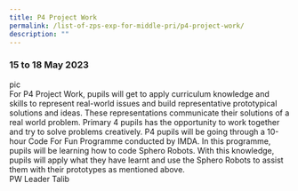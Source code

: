 ```yaml
---
title: P4 Project Work
permalink: /list-of-zps-exp-for-middle-pri/p4-project-work/
description: ""
---
```

### **15 to 18 May 2023**
pic<br>For P4 Project Work, pupils will get to apply curriculum knowledge and skills to represent real-world issues and build representative prototypical solutions and ideas. These representations communicate their solutions of a real world problem. Primary 4 pupils has the opportunity to work together and try to solve problems creatively. P4 pupils will be going through a 10-hour Code For Fun Programme conducted by IMDA. In this programme, pupils will be learning how to code Sphero Robots. With this knowledge, pupils will apply what they have learnt and use the Sphero Robots to assist them with their prototypes as mentioned above.<br>PW Leader Talib